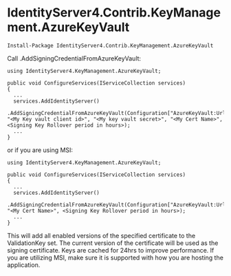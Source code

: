 # IdentityServer4.Contrib.KeyManagement.AzureKeyVault

`Install-Package IdentityServer4.Contrib.KeyManagement.AzureKeyVault`

Call .AddSigningCredentialFromAzureKeyVault:
```
using IdentityServer4.KeyManagement.AzureKeyVault;

public void ConfigureServices(IServiceCollection services)
{
  ...
  services.AddIdentityServer()
    .AddSigningCredentialFromAzureKeyVault(Configuration["AzureKeyVault:Url"], "<My Key vault client id>", "<My key vault secret>", "<My Cert Name>", <Signing Key Rollover period in hours>);
  ...
}
```
or if you are using MSI:
```
using IdentityServer4.KeyManagement.AzureKeyVault;

public void ConfigureServices(IServiceCollection services)
{
  ...
  services.AddIdentityServer()
    .AddSigningCredentialFromAzureKeyVault(Configuration["AzureKeyVault:Url"], "<My Cert Name>", <Signing Key Rollover period in hours>);
  ...
}
 ```
This will add all enabled versions of the specified certificate to the ValidationKey set. The current version of the certificate will be used as the signing certificate.
Keys are cached for 24hrs to improve performance. If you are utilizing MSI, make sure it is supported with how you are hosting the application.
